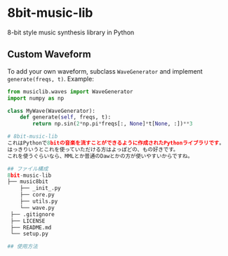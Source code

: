 # 8bit-music-lib
8-bit style music synthesis library in Python


## Custom Waveform

To add your own waveform, subclass `WaveGenerator` and implement `generate(freqs, t)`.
Example:
```python
from musiclib.waves import WaveGenerator
import numpy as np

class MyWave(WaveGenerator):
    def generate(self, freqs, t):
        return np.sin(2*np.pi*freqs[:, None]*t[None, :])**3

# 8bit-music-lib
これはPythonで8bitの音楽を流すことができるように作成されたPythonライブラリです。
はっきりいうとこれを使っていただける方はよっぽどの、もの好きです。
これを使うぐらいなら、MMLとか普通のDawとかの方が使いやすいからですね。

## ファイル構成
8bit-music-lib
├── music8bit
    ├── _init_.py
    ├── core.py
    ├── utils.py
    └── wave.py
 ├── .gitignore
 ├── LICENSE
 ├── README.md
 └── setup.py

## 使用方法
